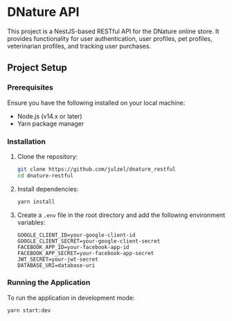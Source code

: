 # DNature API

This project is a NestJS-based RESTful API for the DNature online store. It provides functionality for user authentication, user profiles, pet profiles, veterinarian profiles, and tracking user purchases.

## Project Setup

### Prerequisites

Ensure you have the following installed on your local machine:

- Node.js (v14.x or later)
- Yarn package manager

### Installation

1. Clone the repository:
    ```bash
    git clone https://github.com/julzel/dnature_restful
    cd dnature-restful
    ```

2. Install dependencies:
    ```bash
    yarn install
    ```

3. Create a `.env` file in the root directory and add the following environment variables:
    ```env
    GOOGLE_CLIENT_ID=your-google-client-id
    GOOGLE_CLIENT_SECRET=your-google-client-secret
    FACEBOOK_APP_ID=your-facebook-app-id
    FACEBOOK_APP_SECRET=your-facebook-app-secret
    JWT_SECRET=your-jwt-secret
    DATABASE_URI=database-uri
    ```

### Running the Application

To run the application in development mode:
```bash
yarn start:dev

